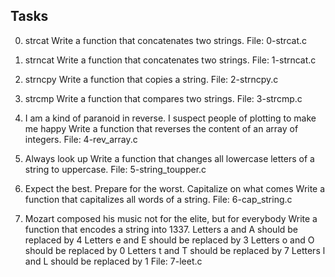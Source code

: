 ## Tasks

0. strcat
Write a function that concatenates two strings.
File: 0-strcat.c

1. strncat
Write a function that concatenates two strings.
File: 1-strncat.c

2. strncpy
Write a function that copies a string.
File: 2-strncpy.c

3. strcmp
Write a function that compares two strings.
File: 3-strcmp.c

4. I am a kind of paranoid in reverse. I suspect people of plotting to make me happy
Write a function that reverses the content of an array of integers.
File: 4-rev_array.c

5. Always look up
Write a function that changes all lowercase letters of a string to uppercase.
File: 5-string_toupper.c

6. Expect the best. Prepare for the worst. Capitalize on what comes
Write a function that capitalizes all words of a string.
File: 6-cap_string.c

7. Mozart composed his music not for the elite, but for everybody
Write a function that encodes a string into 1337.
Letters a and A should be replaced by 4
Letters e and E should be replaced by 3
Letters o and O should be replaced by 0
Letters t and T should be replaced by 7
Letters l and L should be replaced by 1
File: 7-leet.c
